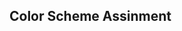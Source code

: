 <!DOCTYPE html>
<html lang="en-us">
    <head>
        <h2>Color Scheme Assinment</h2>
        <meta charset="UTF-8">
        <meta name="viewport" content="width = device-width, initial-scale=1.0">
        <meta name="author" content="Kira Zamora">
        <meta name="keywords" content="color scheme">
        <meta name="desciption" content="color scheme of a dog ">
    </head>
</html>
<body>
  
